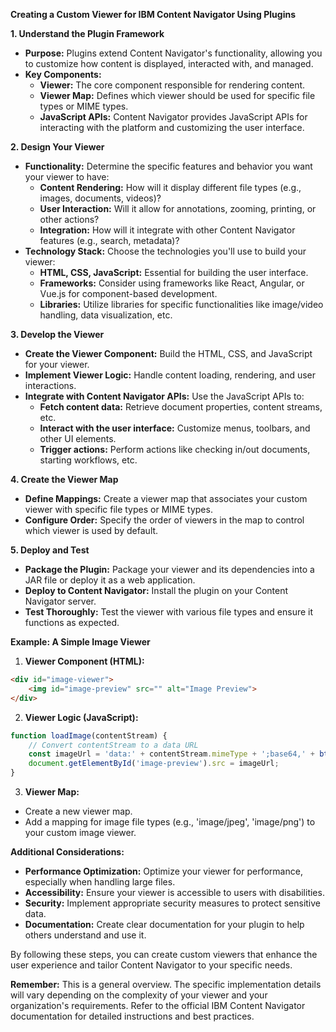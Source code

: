 **Creating a Custom Viewer for IBM Content Navigator Using Plugins**

**1. Understand the Plugin Framework**

* **Purpose:** Plugins extend Content Navigator's functionality, allowing you to customize how content is displayed, interacted with, and managed.
* **Key Components:**
    * **Viewer:** The core component responsible for rendering content.
    * **Viewer Map:** Defines which viewer should be used for specific file types or MIME types.
    * **JavaScript APIs:** Content Navigator provides JavaScript APIs for interacting with the platform and customizing the user interface.

**2. Design Your Viewer**

* **Functionality:** Determine the specific features and behavior you want your viewer to have:
    * **Content Rendering:** How will it display different file types (e.g., images, documents, videos)?
    * **User Interaction:** Will it allow for annotations, zooming, printing, or other actions?
    * **Integration:** How will it integrate with other Content Navigator features (e.g., search, metadata)?
* **Technology Stack:** Choose the technologies you'll use to build your viewer:
    * **HTML, CSS, JavaScript:** Essential for building the user interface.
    * **Frameworks:** Consider using frameworks like React, Angular, or Vue.js for component-based development.
    * **Libraries:** Utilize libraries for specific functionalities like image/video handling, data visualization, etc.

**3. Develop the Viewer**

* **Create the Viewer Component:** Build the HTML, CSS, and JavaScript for your viewer.
* **Implement Viewer Logic:** Handle content loading, rendering, and user interactions.
* **Integrate with Content Navigator APIs:** Use the JavaScript APIs to:
    * **Fetch content data:** Retrieve document properties, content streams, etc.
    * **Interact with the user interface:** Customize menus, toolbars, and other UI elements.
    * **Trigger actions:** Perform actions like checking in/out documents, starting workflows, etc.

**4. Create the Viewer Map**

* **Define Mappings:** Create a viewer map that associates your custom viewer with specific file types or MIME types.
* **Configure Order:** Specify the order of viewers in the map to control which viewer is used by default.

**5. Deploy and Test**

* **Package the Plugin:** Package your viewer and its dependencies into a JAR file or deploy it as a web application.
* **Deploy to Content Navigator:** Install the plugin on your Content Navigator server.
* **Test Thoroughly:** Test the viewer with various file types and ensure it functions as expected.

**Example: A Simple Image Viewer**

1. **Viewer Component (HTML):**

```html
<div id="image-viewer">
    <img id="image-preview" src="" alt="Image Preview">
</div>
```

2. **Viewer Logic (JavaScript):**

```javascript
function loadImage(contentStream) {
    // Convert contentStream to a data URL
    const imageUrl = 'data:' + contentStream.mimeType + ';base64,' + btoa(contentStream.content);
    document.getElementById('image-preview').src = imageUrl;
}
```

3. **Viewer Map:**

* Create a new viewer map.
* Add a mapping for image file types (e.g., 'image/jpeg', 'image/png') to your custom image viewer.

**Additional Considerations:**

* **Performance Optimization:** Optimize your viewer for performance, especially when handling large files.
* **Accessibility:** Ensure your viewer is accessible to users with disabilities.
* **Security:** Implement appropriate security measures to protect sensitive data.
* **Documentation:** Create clear documentation for your plugin to help others understand and use it.

By following these steps, you can create custom viewers that enhance the user experience and tailor Content Navigator to your specific needs.

**Remember:** This is a general overview. The specific implementation details will vary depending on the complexity of your viewer and your organization's requirements. Refer to the official IBM Content Navigator documentation for detailed instructions and best practices.
